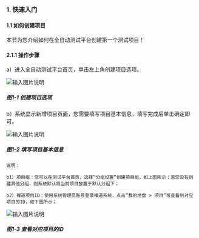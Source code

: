 ### 1. 快速入门

#### 1.1 如何创建项目

本节为您介绍如何在全自动测试平台创建第一个测试项目！

#### 2.1.1 操作步骤

a）进入全自动测试平台首页，单击左上角创建项目选项。

![输入图片说明](../../../images/SoFlu%E5%85%A8%E8%87%AA%E5%8A%A8%E6%B5%8B%E8%AF%95%E5%B9%B3%E5%8F%B0%E6%95%99%E7%A8%8B/1.%20%E6%9C%80%E6%96%B0%E7%89%88%E6%9C%AC-%E6%9B%B4%E6%96%B0%E6%97%A5%E6%9C%9F-2023.04.03/1.%20%E5%BF%AB%E9%80%9F%E5%85%A5%E9%97%A8/image.png)

##### 图1-1 创建项目选项

b）系统显示新增项目页面，您需要填写项目基本信息，填写完成后单击确定即可。

![输入图片说明](../../../images/SoFlu%E5%85%A8%E8%87%AA%E5%8A%A8%E6%B5%8B%E8%AF%95%E5%B9%B3%E5%8F%B0%E6%95%99%E7%A8%8B/1.%20%E6%9C%80%E6%96%B0%E7%89%88%E6%9C%AC-%E6%9B%B4%E6%96%B0%E6%97%A5%E6%9C%9F-2023.04.03/1.%20%E5%BF%AB%E9%80%9F%E5%85%A5%E9%97%A8/1-2.png)

##### 图1-2 填写项目基本信息

```
说明：

b1）项目组：您可以在测试平台首页，选择“分组设置”创建项目组，如上图所示；若您没有创建其他分组，则系统默认将当前项目放置于默认分组下；

b2）禅道项目ID：使用系统管理员账号登录禅道系统，点击“我的地盘 > 项目”可查看到对应项目的ID，如下图所示；
```

![输入图片说明](../../../images/SoFlu%E5%85%A8%E8%87%AA%E5%8A%A8%E6%B5%8B%E8%AF%95%E5%B9%B3%E5%8F%B0%E6%95%99%E7%A8%8B/1.%20%E6%9C%80%E6%96%B0%E7%89%88%E6%9C%AC-%E6%9B%B4%E6%96%B0%E6%97%A5%E6%9C%9F-2023.04.03/1.%20%E5%BF%AB%E9%80%9F%E5%85%A5%E9%97%A8/1-3.png)

##### 图1-3 查看对应项目的ID
